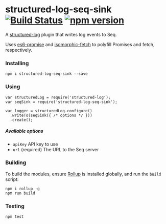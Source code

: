 # structured-log-seq-sink [![Build Status](https://travis-ci.org/Wedvich/structured-log-seq-sink.svg?branch=master)](https://travis-ci.org/Wedvich/structured-log-seq-sink) [![npm version](https://badge.fury.io/js/structured-log-seq-sink.svg)](https://www.npmjs.com/package/structured-log-seq-sink)

A [structured-log](https://github.com/structured-log/structured-log) plugin that writes log events to Seq.

Uses [es6-promise](https://github.com/stefanpenner/es6-promise) and [isomorphic-fetch](https://github.com/matthew-andrews/isomorphic-fetch) to polyfill Promises and fetch, respectively.

### Installing

`npm i structured-log-seq-sink --save`

### Using

```
var structuredLog = require('structured-log');
var seqSink = require('structured-log-seq-sink');

var logger = structuredLog.configure()
  .writeTo(seqSink({ /* options */ }))
  .create();

```

##### Available options

- `apiKey` API key to use
- `url` (required) The URL to the Seq server

### Building

To build the modules, ensure [Rollup](http://rollupjs.org/) is installed globally, and run the `build` script:

```
npm i rollup -g
npm run build
```

### Testing

```
npm test
```
